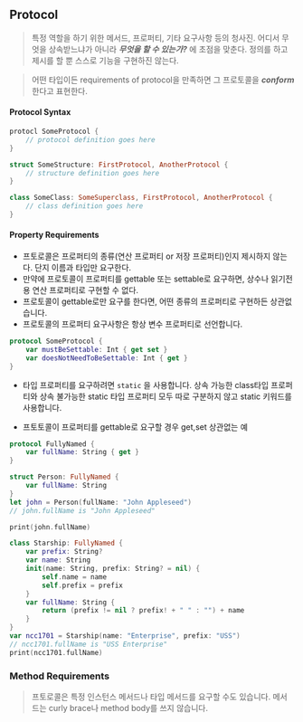 ## Protocol

> 특정 역할을 하기 위한 메서드, 프로퍼티, 기타 요구사항 등의 청사진. 어디서 무엇을 상속받느냐가 아니라 ___무엇을 할 수 있는가?___ 에 초점을 맞춘다. 정의를 하고 제시를 할 뿐 스스로 기능을 구현하진 않는다.

> 어떤 타입이든 requirements of protocol을 만족하면 그 프로토콜을 ___conform___ 한다고 표현한다.

#### Protocol Syntax

```swift
protocl SomeProtocol {
	// protocol definition goes here
}
```

```swift
struct SomeStructure: FirstProtocol, AnotherProtocol {
    // structure definition goes here
}
```

```swift
class SomeClass: SomeSuperclass, FirstProtocol, AnotherProtocol {
    // class definition goes here
}

```


#### Property Requirements
* 프토로콜은 프로퍼티의 종류(연산 프로퍼티 or 저장 프로퍼티)인지 제시하지 않는다. 단지 이름과 타입만 요구한다.
* 만약에 프로토콜이 프로퍼티를 gettable 또는 settable로 요구하면, 상수나 읽기전용 연산 프로퍼티로 구현할 수 없다.
* 프로토콜이 gettable로만 요구를 한다면, 어떤 종류의 프로퍼티로 구현하든 상관없습니다. 
* 프로토콜의 프로퍼티 요구사항은 항상 변수 프로퍼티로 선언합니다. 

```swift
protocol SomeProtocol {
    var mustBeSettable: Int { get set }
    var doesNotNeedToBeSettable: Int { get }
}
```

* 타입 프로퍼티를 요구하려면 `static` 을 사용합니다. 상속 가능한 class타입 프로퍼티와 상속 불가능한 static 타입 프로퍼티 모두 따로 구분하지 않고 static 키워드를 사용합니다.

* 프토토콜이 프로퍼티를 gettable로 요구할 경우 get,set 상관없는 예

```swift
protocol FullyNamed {
    var fullName: String { get }
}

struct Person: FullyNamed {
    var fullName: String
}
let john = Person(fullName: "John Appleseed")
// john.fullName is "John Appleseed"

print(john.fullName)

class Starship: FullyNamed {
    var prefix: String?
    var name: String
    init(name: String, prefix: String? = nil) {
        self.name = name
        self.prefix = prefix
    }
    var fullName: String {
        return (prefix != nil ? prefix! + " " : "") + name
    }
}
var ncc1701 = Starship(name: "Enterprise", prefix: "USS")
// ncc1701.fullName is "USS Enterprise"
print(ncc1701.fullName)
```


### Method Requirements
> 프토로콜은 특정 인스턴스 메서드나 타입 메서드를 요구할 수도 있습니다. 메서드는 curly brace나 method body를 쓰지 않습니다.

